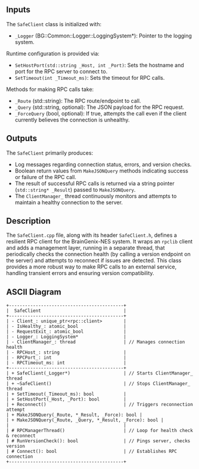 ## Inputs

The `SafeClient` class is initialized with:
*   `_Logger` (BG::Common::Logger::LoggingSystem\*): Pointer to the logging system.

Runtime configuration is provided via:
*   `SetHostPort(std::string _Host, int _Port)`: Sets the hostname and port for the RPC server to connect to.
*   `SetTimeout(int _Timeout_ms)`: Sets the timeout for RPC calls.

Methods for making RPC calls take:
*   `_Route` (std::string): The RPC route/endpoint to call.
*   `_Query` (std::string, optional): The JSON payload for the RPC request.
*   `_ForceQuery` (bool, optional): If true, attempts the call even if the client currently believes the connection is unhealthy.

## Outputs

The `SafeClient` primarily produces:
*   Log messages regarding connection status, errors, and version checks.
*   Boolean return values from `MakeJSONQuery` methods indicating success or failure of the RPC call.
*   The result of successful RPC calls is returned via a string pointer (`std::string* _Result`) passed to `MakeJSONQuery`.
*   The `ClientManager_` thread continuously monitors and attempts to maintain a healthy connection to the server.

## Description

The `SafeClient.cpp` file, along with its header `SafeClient.h`, defines a resilient RPC client for the BrainGenix-NES system. It wraps an `rpclib` client and adds a management layer, running in a separate thread, that periodically checks the connection health (by calling a version endpoint on the server) and attempts to reconnect if issues are detected. This class provides a more robust way to make RPC calls to an external service, handling transient errors and ensuring version compatibility.

## ASCII Diagram

```
+-------------------------------------------+
|  SafeClient                               |
+-------------------------------------------+
| - Client_: unique_ptr<rpc::client>        |
| - IsHealthy_: atomic_bool                 |
| - RequestExit_: atomic_bool               |
| - Logger_: LoggingSystem*                 |
| - ClientManager_: thread                  | // Manages connection health
| - RPCHost_: string                        |
| - RPCPort_: int                           |
| - RPCTimeout_ms: int                      |
+-------------------------------------------+
| + SafeClient(_Logger*)                    | // Starts ClientManager_ thread
| + ~SafeClient()                           | // Stops ClientManager_ thread
| + SetTimeout(_Timeout_ms): bool           |
| + SetHostPort(_Host, _Port): bool         |
| + Reconnect()                             | // Triggers reconnection attempt
| + MakeJSONQuery(_Route, *_Result, _Force): bool |
| + MakeJSONQuery(_Route, _Query, *_Result, _Force): bool |
|                                           |
| # RPCManagerThread()                      | // Loop for health check & reconnect
| # RunVersionCheck(): bool                 | // Pings server, checks version
| # Connect(): bool                         | // Establishes RPC connection
+-------------------------------------------+
```
